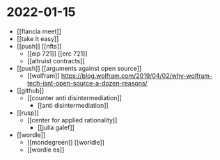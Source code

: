 # 2022-01-15

- [[flancia meet]]
- [[take it easy]]
- [[push]] [[nfts]]
  - [[eip 721]] [[erc 721]]
  - [[altruist contracts]]
- [[push]] [[arguments against open source]]
  - [[wolfram]] https://blog.wolfram.com/2019/04/02/why-wolfram-tech-isnt-open-source-a-dozen-reasons/
- [[github]]
  - [[counter anti disintermediation]] 
    - [[anti disintermediation]]
- [[rusp]]
  - [[center for applied rationality]]
    - [[julia galef]]
- [[wordle]]
  - [[mondegreen]] [[worldle]]
  - [[wordle es]]